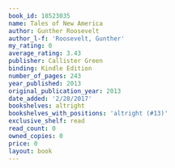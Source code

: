 ```yaml
---
book_id: 18523035
name: Tales of New America
author: Gunther Roosevelt
author_l-f: 'Roosevelt, Gunther'
my_rating: 0
average_rating: 3.43
publisher: Callister Green
binding: Kindle Edition
number_of_pages: 243
year_published: 2013
original_publication_year: 2013
date_added: '2/28/2017'
bookshelves: altright
bookshelves_with_positions: 'altright (#13)'
exclusive_shelf: read
read_count: 0
owned_copies: 0
price: 0
layout: book
---
```

